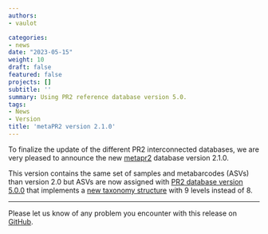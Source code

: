 ```yaml
---
authors:
- vaulot

categories:
- news
date: "2023-05-15"
weight: 10
draft: false
featured: false
projects: []
subtitle: ''
summary: Using PR2 reference database version 5.0.
tags:
- News
- Version
title: 'metaPR2 version 2.1.0'
---
```


To finalize the update of the different PR2 interconnected databases, we are very pleased to announce the new [metapr2](https://app.metapr2.org/) database version 2.1.0. 

This version contains the same set of samples and metabarcodes (ASVs) than version 2.0 but ASVs are now assigned with [PR2 database version 5.0.0](https://app.pr2-database.org) that implements a [new taxonomy structure](https://pr2-database.org/documentation/pr2-taxonomy-9-levels/) with 9 levels instead of 8.  

---

Please let us know of any problem you encounter with this release on [GitHub](https://github.com/pr2database/metapr2-shiny/issues).


